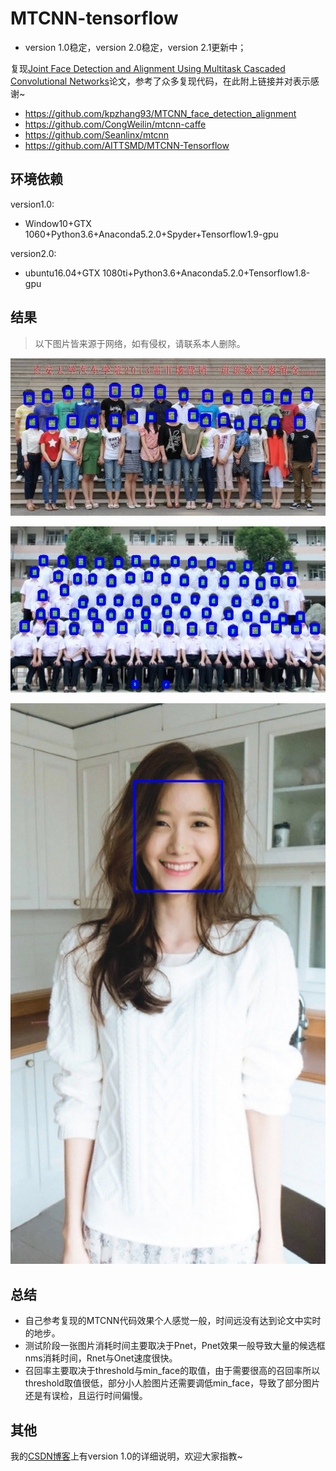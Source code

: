 # MTCNN-tensorflow

* version 1.0稳定，version 2.0稳定，version 2.1更新中；

复现[Joint Face Detection and Alignment Using Multitask Cascaded Convolutional Networks](https://ieeexplore.ieee.org/stamp/stamp.jsp?tp=&arnumber=7553523)论文，参考了众多复现代码，在此附上链接并对表示感谢~

* https://github.com/kpzhang93/MTCNN_face_detection_alignment
* https://github.com/CongWeilin/mtcnn-caffe
* https://github.com/Seanlinx/mtcnn
* https://github.com/AITTSMD/MTCNN-Tensorflow

## 环境依赖

version1.0:

* Window10+GTX 1060+Python3.6+Anaconda5.2.0+Spyder+Tensorflow1.9-gpu

version2.0:

* ubuntu16.04+GTX 1080ti+Python3.6+Anaconda5.2.0+Tensorflow1.8-gpu

## 结果

>以下图片皆来源于网络，如有侵权，请联系本人删除。

![](result/MTCNN_test_0.jpg)

![](result/MTCNN_test_1.jpg)

![](result/MTCNN_test_2.jpg)

## 总结

* 自己参考复现的MTCNN代码效果个人感觉一般，时间远没有达到论文中实时的地步。
* 测试阶段一张图片消耗时间主要取决于Pnet，Pnet效果一般导致大量的候选框nms消耗时间，Rnet与Onet速度很快。
* 召回率主要取决于threshold与min_face的取值，由于需要很高的召回率所以threshold取值很低，部分小人脸图片还需要调低min_face，导致了部分图片还是有误检，且运行时间偏慢。

## 其他

我的[CSDN博客](https://blog.csdn.net/Rrui7739/article/details/82084022)上有version 1.0的详细说明，欢迎大家指教~
